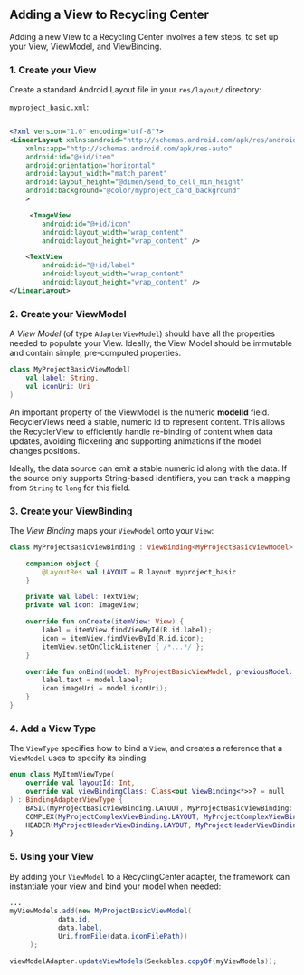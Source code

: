 ## Adding a View to Recycling Center
Adding a new View to a Recycling Center involves a few steps, to set up your View, ViewModel, and ViewBinding.

### 1. Create your View
Create a standard Android Layout file in your `res/layout/` directory:

`myproject_basic.xml`:
```xml

<?xml version="1.0" encoding="utf-8"?>
<LinearLayout xmlns:android="http://schemas.android.com/apk/res/android"
    xmlns:app="http://schemas.android.com/apk/res-auto"
    android:id="@+id/item"
    android:orientation="horizontal"
    android:layout_width="match_parent"
    android:layout_height="@dimen/send_to_cell_min_height"
    android:background="@color/myproject_card_background"
    >

     <ImageView
        android:id="@+id/icon"
        android:layout_width="wrap_content"
        android:layout_height="wrap_content" />

    <TextView
        android:id="@+id/label"
        android:layout_width="wrap_content"
        android:layout_height="wrap_content" />
</LinearLayout>

```


### 2. Create your ViewModel
A *View Model* (of type `AdapterViewModel`) should have all the properties needed to populate your View.
Ideally, the View Model should be immutable and contain simple, pre-computed properties.

```kotlin
class MyProjectBasicViewModel(
    val label: String,
    val iconUri: Uri
)
```

An important property of the ViewModel is the numeric **modelId** field. RecyclerViews need a stable,
numeric id to represent content. This allows the RecyclerView to efficiently handle re-binding of
content when data updates, avoiding flickering and supporting animations if the model changes positions.

Ideally, the data source can emit a stable numeric id along with the data. If the source only supports
String-based identifiers, you can track a mapping from `String` to `long` for this field.

### 3. Create your ViewBinding
The *View Binding* maps your `ViewModel` onto your `View`:

```kotlin
class MyProjectBasicViewBinding : ViewBinding<MyProjectBasicViewModel> {

    companion object {
        @LayoutRes val LAYOUT = R.layout.myproject_basic
    }

    private val label: TextView;
    private val icon: ImageView;

    override fun onCreate(itemView: View) {
        label = itemView.findViewById(R.id.label);
        icon = itemView.findViewById(R.id.icon);
        itemView.setOnClickListener { /*...*/ };
    }

    override fun onBind(model: MyProjectBasicViewModel, previousModel: MyProjectBasicViewModel?) {
        label.text = model.label;
        icon.imageUri = model.iconUri);
    }
}

```

### 4. Add a View Type
The `ViewType` specifies how to bind a `View`, and creates a reference that a
`ViewModel` uses to specify its binding:

```kotlin
enum class MyItemViewType(
    override val layoutId: Int,
    override val viewBindingClass: Class<out ViewBinding<*>>? = null
) : BindingAdapterViewType {
    BASIC(MyProjectBasicViewBinding.LAYOUT, MyProjectBasicViewBinding::class.java),
    COMPLEX(MyProjectComplexViewBinding.LAYOUT, MyProjectComplexViewBinding::class.java),
    HEADER(MyProjectHeaderViewBinding.LAYOUT, MyProjectHeaderViewBinding::class.java),
}
```

### 5. Using your View
By adding your `ViewModel` to a RecyclingCenter adapter, the framework
can instantiate your view and bind your model when needed:

```java
...
myViewModels.add(new MyProjectBasicViewModel(
            data.id,
            data.label,
            Uri.fromFile(data.iconFilePath))
     );

viewModelAdapter.updateViewModels(Seekables.copyOf(myViewModels));
```
